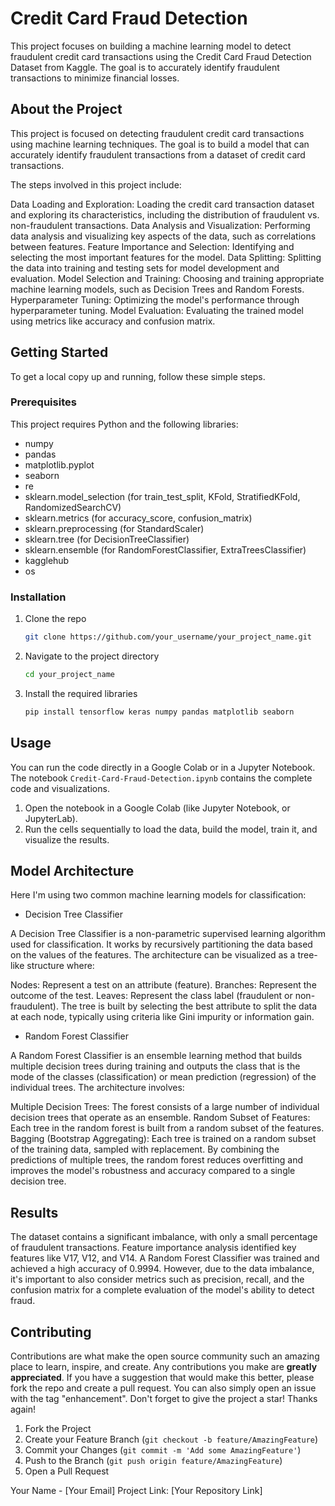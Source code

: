 # Credit Card Fraud Detection

This project focuses on building a machine learning model to detect fraudulent credit card transactions using the Credit Card Fraud Detection Dataset from Kaggle. The goal is to accurately identify fraudulent transactions to minimize financial losses.

## About the Project

This project is focused on detecting fraudulent credit card transactions using machine learning techniques. The goal is to build a model that can accurately identify fraudulent transactions from a dataset of credit card transactions.

The steps involved in this project include:

Data Loading and Exploration: Loading the credit card transaction dataset and exploring its characteristics, including the distribution of fraudulent vs. non-fraudulent transactions.
Data Analysis and Visualization: Performing data analysis and visualizing key aspects of the data, such as correlations between features.
Feature Importance and Selection: Identifying and selecting the most important features for the model.
Data Splitting: Splitting the data into training and testing sets for model development and evaluation.
Model Selection and Training: Choosing and training appropriate machine learning models, such as Decision Trees and Random Forests.
Hyperparameter Tuning: Optimizing the model's performance through hyperparameter tuning.
Model Evaluation: Evaluating the trained model using metrics like accuracy and confusion matrix.

## Getting Started

To get a local copy up and running, follow these simple steps.

### Prerequisites

This project requires Python and the following libraries:

* numpy
* pandas
* matplotlib.pyplot
* seaborn
* re
* sklearn.model_selection (for train_test_split, KFold, StratifiedKFold, RandomizedSearchCV)
* sklearn.metrics (for accuracy_score, confusion_matrix)
* sklearn.preprocessing (for StandardScaler)
* sklearn.tree (for DecisionTreeClassifier)
* sklearn.ensemble (for RandomForestClassifier, ExtraTreesClassifier)
* kagglehub
* os

### Installation

1.  Clone the repo
    ```bash
    git clone https://github.com/your_username/your_project_name.git
    ```
2.  Navigate to the project directory
    ```bash
    cd your_project_name
    ```
3.  Install the required libraries
    ```bash
    pip install tensorflow keras numpy pandas matplotlib seaborn
    ```

## Usage

You can run the code directly in a Google Colab or in a Jupyter Notebook. The notebook `Credit-Card-Fraud-Detection.ipynb` contains the complete code and visualizations.

1.  Open the notebook in a Google Colab (like Jupyter Notebook, or JupyterLab).
2.  Run the cells sequentially to load the data, build the model, train it, and visualize the results.

## Model Architecture

Here I'm using two common machine learning models for classification:

* Decision Tree Classifier
  
A Decision Tree Classifier is a non-parametric supervised learning algorithm used for classification. It works by recursively partitioning the data based on the values of the features. The architecture can be visualized as a tree-like structure where:

Nodes: Represent a test on an attribute (feature).
Branches: Represent the outcome of the test.
Leaves: Represent the class label (fraudulent or non-fraudulent).
The tree is built by selecting the best attribute to split the data at each node, typically using criteria like Gini impurity or information gain.

* Random Forest Classifier
  
A Random Forest Classifier is an ensemble learning method that builds multiple decision trees during training and outputs the class that is the mode of the classes (classification) or mean prediction (regression) of the individual trees. The architecture involves:

Multiple Decision Trees: The forest consists of a large number of individual decision trees that operate as an ensemble.
Random Subset of Features: Each tree in the random forest is built from a random subset of the features.
Bagging (Bootstrap Aggregating): Each tree is trained on a random subset of the training data, sampled with replacement.
By combining the predictions of multiple trees, the random forest reduces overfitting and improves the model's robustness and accuracy compared to a single decision tree.

## Results

The dataset contains a significant imbalance, with only a small percentage of fraudulent transactions. Feature importance analysis identified key features like V17, V12, and V14.
A Random Forest Classifier was trained and achieved a high accuracy of 0.9994. However, due to the data imbalance, it's important to also consider metrics such as precision, recall, and the confusion matrix for a complete evaluation of the model's ability to detect fraud.

## Contributing

Contributions are what make the open source community such an amazing place to learn, inspire, and create. Any contributions you make are **greatly appreciated**.
If you have a suggestion that would make this better, please fork the repo and create a pull request. You can also simply open an issue with the tag "enhancement".
Don't forget to give the project a star! Thanks again!

1.  Fork the Project
2.  Create your Feature Branch (`git checkout -b feature/AmazingFeature`)
3.  Commit your Changes (`git commit -m 'Add some AmazingFeature'`)
4.  Push to the Branch (`git push origin feature/AmazingFeature`)
5.  Open a Pull Request


Your Name - \[Your Email]
Project Link: \[Your Repository Link]
